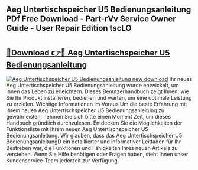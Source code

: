 ## Aeg Untertischspeicher U5 Bedienungsanleitung PDf Free Download - Part-rVv Service Owner Guide - User Repair Edition tscLO

# <h2><a href="http://df1zay.blite.top/?on=Aeg+Untertischspeicher+U5+Bedienungsanleitung">🔗Download 👉🔴 Aeg Untertischspeicher U5 Bedienungsanleitung</a></h2>

[![Aeg Untertischspeicher U5 Bedienungsanleitung new download](https://i.imgur.com/lujVjoI.png)](http://df1zay.blite.top/?on=Aeg+Untertischspeicher+U5+Bedienungsanleitung)
Ihr neues Aeg Untertischspeicher U5 Bedienungsanleitung wurde entwickelt, um Ihnen das Leben zu erleichtern. Dieses Benutzerhandbuch zeigt Ihnen, wie Sie Ihr Produkt installieren, bedienen und warten, um eine optimale Leistung zu erzielen. Wichtige Informationen im Voraus Um die beste Erfahrung mit Ihrem neuen Aeg Untertischspeicher U5 Bedienungsanleitung zu gewährleisten, nehmen Sie sich bitte einen Moment Zeit, um dieses Handbuch gründlich durchzulesen. Entdecken Sie die Möglichkeiten der Funktionsliste mit Ihrem neuen Aeg Untertischspeicher U5 Bedienungsanleitung. Wir glauben, dass das Aeg Untertischspeicher U5 BedienungsanleitungD ein detaillierter und informativer Leitfaden für Ihr Bestreben war, die Funktionen und Fähigkeiten Ihres neuen Artikels zu verstehen. Wenn Sie Hilfe benötigen oder Fragen haben, steht Ihnen unser Kundenservice-Team jederzeit zur Verfügung.
